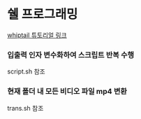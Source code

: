 # 쉘 프로그래밍

[whiptail 튜토리얼 링크](https://en.wikibooks.org/wiki/Bash_Shell_Scripting/Whiptail)


### 입출력 인자 변수화하여 스크립트 반복 수행
<p>script.sh 참조</p>

### 현재 폴더 내 모든 비디오 파일 mp4 변환
<p>trans.sh 참조</p>